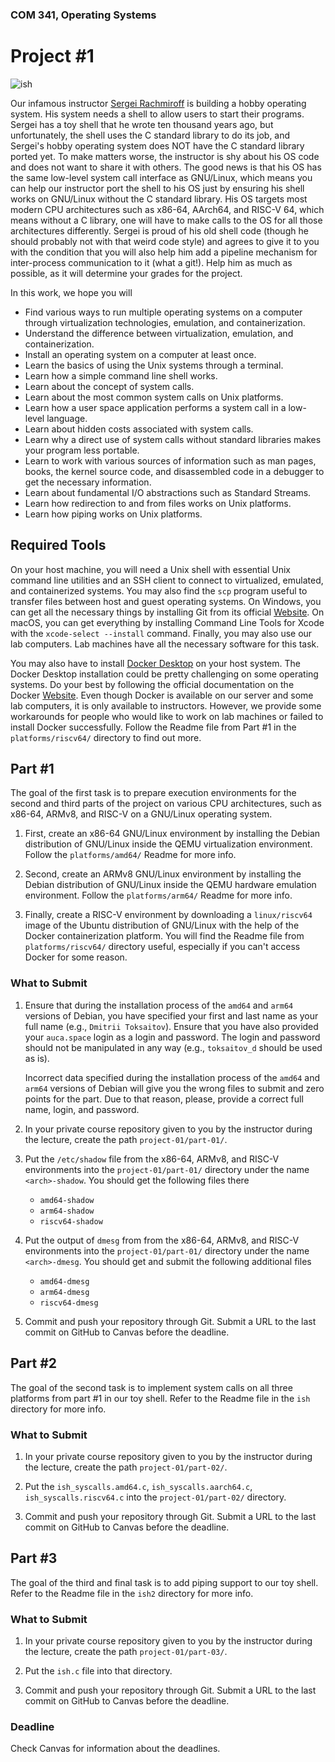 ### COM 341, Operating Systems
# Project #1

![ish](http://i.imgur.com/hUwm2PG.gif)

Our infamous instructor [Sergei Rachmiroff](https://i.imgur.com/hLHngQQ.jpg) is building a hobby operating system. His system needs a shell to allow users to start their programs. Sergei has a toy shell that he wrote ten thousand years ago, but unfortunately, the shell uses the C standard library to do its job, and Sergei's hobby operating system does NOT have the C standard library ported yet. To make matters worse, the instructor is shy about his OS code and does not want to share it with others. The good news is that his OS has the same low-level system call interface as GNU/Linux, which means you can help our instructor port the shell to his OS just by ensuring his shell works on GNU/Linux without the C standard library. His OS targets most modern CPU architectures such as x86-64, AArch64, and RISC-V 64, which means without a C library, one will have to make calls to the OS for all those architectures differently. Sergei is proud of his old shell code (though he should probably not with that weird code style) and agrees to give it to you with the condition that you will also help him add a pipeline mechanism for inter-process communication to it (what a git!). Help him as much as possible, as it will determine your grades for the project.

In this work, we hope you will

* Find various ways to run multiple operating systems on a computer through virtualization technologies, emulation, and containerization.
* Understand the difference between virtualization, emulation, and containerization.
* Install an operating system on a computer at least once.
* Learn the basics of using the Unix systems through a terminal.
* Learn how a simple command line shell works.
* Learn about the concept of system calls.
* Learn about the most common system calls on Unix platforms.
* Learn how a user space application performs a system call in a low-level language.
* Learn about hidden costs associated with system calls.
* Learn why a direct use of system calls without standard libraries makes your program less portable.
* Learn to work with various sources of information such as man pages, books, the kernel source code, and disassembled code in a debugger to get the necessary information.
* Learn about fundamental I/O abstractions such as Standard Streams.
* Learn how redirection to and from files works on Unix platforms.
* Learn how piping works on Unix platforms.

## Required Tools

On your host machine, you will need a Unix shell with essential Unix command line utilities and an SSH client to connect to virtualized, emulated, and containerized systems. You may also find the `scp` program useful to transfer files between host and guest operating systems. On Windows, you can get all the necessary things by installing Git from its official [Website](https://git-scm.com). On macOS, you can get everything by installing Command Line Tools for Xcode with the `xcode-select --install` command. Finally, you may also use our lab computers. Lab machines have all the necessary software for this task.

You may also have to install [Docker Desktop](https://www.docker.com/products/docker-desktop) on your host system. The Docker Desktop installation could be pretty challenging on some operating systems. Do your best by following the official documentation on the Docker [Website](https://docs.docker.com/desktop). Even though Docker is available on our server and some lab computers, it is only available to instructors. However, we provide some workarounds for people who would like to work on lab machines or failed to install Docker successfully. Follow the Readme file from Part #1 in the `platforms/riscv64/` directory to find out more.

## Part #1

The goal of the first task is to prepare execution environments for the second and third parts of the project on various CPU architectures, such as x86-64, ARMv8, and RISC-V on a GNU/Linux operating system.

1. First, create an x86-64 GNU/Linux environment by installing the Debian distribution of GNU/Linux inside the QEMU virtualization environment. Follow the `platforms/amd64/` Readme for more info.

2. Second, create an ARMv8 GNU/Linux environment by installing the Debian distribution of GNU/Linux inside the QEMU hardware emulation environment. Follow the `platforms/arm64/` Readme for more info.

3. Finally, create a RISC-V environment by downloading a `linux/riscv64` image of the Ubuntu distribution of GNU/Linux with the help of the Docker containerization platform. You will find the Readme file from `platforms/riscv64/` directory useful, especially if you can't access Docker for some reason.

### What to Submit

1. Ensure that during the installation process of the `amd64` and `arm64` versions of Debian, you have specified your first and last name as your full name (e.g., `Dmitrii Toksaitov`). Ensure that you have also provided your `auca.space` login as a login and password. The login and password should not be manipulated in any way (e.g., `toksaitov_d` should be used as is).

    Incorrect data specified during the installation process of the `amd64` and `arm64` versions of Debian will give you the wrong files to submit and zero points for the part. Due to that reason, please, provide a correct full name, login, and password.

2. In your private course repository given to you by the instructor during the lecture, create the path `project-01/part-01/`.

3. Put the `/etc/shadow` file from the x86-64, ARMv8, and RISC-V environments into the `project-01/part-01/` directory under the name `<arch>-shadow`. You should get the following files there

    * `amd64-shadow`
    * `arm64-shadow`
    * `riscv64-shadow`

4. Put the output of `dmesg` from from the x86-64, ARMv8, and RISC-V environments into the `project-01/part-01/` directory under the name `<arch>-dmesg`. You should get and submit the following additional files

    * `amd64-dmesg`
    * `arm64-dmesg`
    * `riscv64-dmesg`

6. Commit and push your repository through Git. Submit a URL to the last commit on GitHub to Canvas before the deadline.

## Part #2

The goal of the second task is to implement system calls on all three platforms from part #1 in our toy shell. Refer to the Readme file in the `ish` directory for more info.

### What to Submit

1. In your private course repository given to you by the instructor during the lecture, create the path `project-01/part-02/`.

2. Put the `ish_syscalls.amd64.c`, `ish_syscalls.aarch64.c`, `ish_syscalls.riscv64.c` into the `project-01/part-02/` directory.

3. Commit and push your repository through Git. Submit a URL to the last commit on GitHub to Canvas before the deadline.

## Part #3

The goal of the third and final task is to add piping support to our toy shell. Refer to the Readme file in the `ish2` directory for more info.

### What to Submit

1. In your private course repository given to you by the instructor during the lecture, create the path `project-01/part-03/`.

2. Put the `ish.c` file into that directory.

3. Commit and push your repository through Git. Submit a URL to the last commit on GitHub to Canvas before the deadline.

### Deadline

Check Canvas for information about the deadlines.
